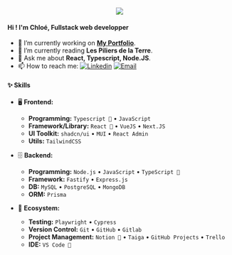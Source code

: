 
<h1 align="center">
  <a href="https://git.io/typing-svg">
    <img src="https://readme-typing-svg.demolab.com?font=Fira+Code&pause=1000&color=986DFF&center=true&size=22&lines=Hi+%F0%9F%91%8B%F0%9F%8F%BC+I'm+Chlo%C3%A9+!+;Nice+to+meet+you+%F0%9F%91%A9%F0%9F%8F%BD%E2%80%8D%F0%9F%92%BB">
  </a>
</h1>

#### Hi ! I'm Chloé, Fullstack web developper  

- 🔭 I’m currently working on **[My Portfolio](https://chloe-portfolio-theta.vercel.app/)**.
- 🌱 I’m currently reading **Les Piliers de la Terre**.
- 💬 Ask me about **React, Typescript, Node.JS**.
- 📫 How to reach me: [![Linkedin](https://img.shields.io/badge/LinkedIn-986DFF?style=flat-square&logo=linkedin&logoColor=white)](https://www.linkedin.com/in/chloernlt/)
[![Email](https://img.shields.io/badge/Email-986DFF?style=flat-square&logo=gmail&logoColor=white)](mailto:renaultchloe7@gmail.com)

#### ✨ Skills 

- 🖥 **Frontend:**

  - **Programming:** `Typescript 💜` • `JavaScript`
  - **Framework/Library:** `React 💜` • `VueJS` • `Next.JS`
  - **UI Toolkit:** `shadcn/ui` • `MUI` • `React Admin` 
  - **Utils:** `TailwindCSS`

- 🗄️ **Backend:**

  - **Programming:** `Node.js` • `JavaScript` • `TypeScript 💜`
  - **Framework:** `Fastify` • `Express.js`
  - **DB:** `MySQL` • `PostgreSQL` • `MongoDB`
  - **ORM:** `Prisma`

- 🎡 **Ecosystem:**
  - **Testing:** `Playwright` • `Cypress`
  - **Version Control:** `Git` • `GitHub` • `Gitlab`
  - **Project Management:** `Notion 💜` • `Taiga` • `GitHub Projects` • `Trello`
  - **IDE:** `VS Code 💜`
      
     
